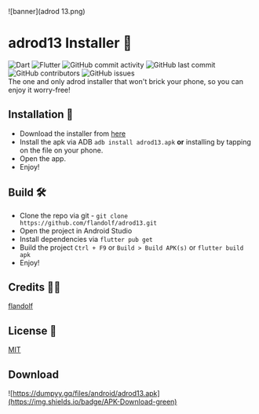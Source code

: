 ![banner](adrod 13.png)
# adrod13 Installer 🚀
![Dart](https://img.shields.io/badge/dart-%230175C2.svg?style=for-the-badge&logo=dart&logoColor=white)
![Flutter](https://img.shields.io/badge/Flutter-%2302569B.svg?style=for-the-badge&logo=Flutter&logoColor=white)
![GitHub commit activity](https://img.shields.io/github/commit-activity/m/flandolf/adrod13?style=for-the-badge)
![GitHub last commit](https://img.shields.io/github/last-commit/flandolf/adrod13?color=orange&style=for-the-badge)
![GitHub contributors](https://img.shields.io/github/contributors/flandolf/adrod13?style=for-the-badge)
![GitHub issues](https://img.shields.io/github/issues/flandolf/adrod13?style=for-the-badge)    
The one and only adrod installer that won't brick your phone, so you can enjoy it worry-free!
## Installation 💾
- Download the installer from [here](https://dumpyy.gq/files/android/adrod13.apk)
- Install the apk via ADB `adb install adrod13.apk` **or** installing by tapping on the file on your phone.
- Open the app.
- Enjoy!
## Build 🛠
- Clone the repo via git - ```git clone https://github.com/flandolf/adrod13.git```
- Open the project in Android Studio
- Install dependencies via `flutter pub get`
- Build the project `Ctrl + F9` or `Build > Build APK(s)` or `flutter build apk`
- Enjoy!
## Credits 👨‍💻
[flandolf](https://github.com/flandolf)
## License 📜
[MIT](https://github.com/flandolf/adrod13/blob/master/LICENSE)
## Download 
![https://dumpyy.gq/files/android/adrod13.apk](https://img.shields.io/badge/APK-Download-green)

